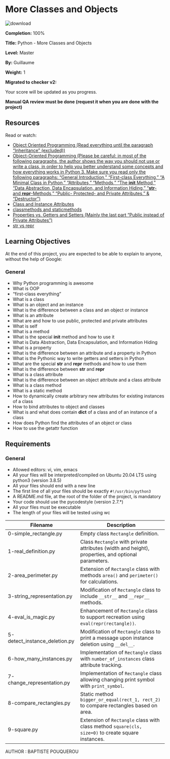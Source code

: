 
# More Classes and Objects

![download](https://github.com/ghinzuka/holbertonschool-higher_level_programming/assets/102736316/db72fa9c-61ff-4f33-a6db-5813c78e307d)


**Completion:** 100%

**Title:** Python - More Classes and Objects

**Level:** Master

**By:** Guillaume

**Weight:** 1

**Migrated to checker v2:** 

Your score will be updated as you progress.

**Manual QA review must be done (request it when you are done with the project)**

## Resources

Read or watch:

- [Object Oriented Programming (Read everything until the paragraph “Inheritance” (excluded))](https://example.com)
- [Object-Oriented Programming (Please be careful: in most of the following paragraphs, the author shows the way you should not use or write a class, in order to help you better understand some concepts and how everything works in Python 3. Make sure you read only the following paragraphs: “General Introduction,” “First-class Everything,” “A Minimal Class in Python,” “Attributes,” “Methods,” “The __init__ Method,” “Data Abstraction, Data Encapsulation, and Information Hiding,” “__str__- and __repr__-Methods,” “Public- Protected- and Private Attributes,” & “Destructor”)](https://example.com)
- [Class and Instance Attributes](https://example.com)
- [classmethods and staticmethods](https://example.com)
- [Properties vs. Getters and Setters (Mainly the last part “Public instead of Private Attributes”)](https://example.com)
- [str vs repr](https://example.com)

## Learning Objectives

At the end of this project, you are expected to be able to explain to anyone, without the help of Google:

### General

- Why Python programming is awesome
- What is OOP
- “first-class everything”
- What is a class
- What is an object and an instance
- What is the difference between a class and an object or instance
- What is an attribute
- What are and how to use public, protected and private attributes
- What is self
- What is a method
- What is the special __init__ method and how to use it
- What is Data Abstraction, Data Encapsulation, and Information Hiding
- What is a property
- What is the difference between an attribute and a property in Python
- What is the Pythonic way to write getters and setters in Python
- What are the special __str__ and __repr__ methods and how to use them
- What is the difference between __str__ and __repr__
- What is a class attribute
- What is the difference between an object attribute and a class attribute
- What is a class method
- What is a static method
- How to dynamically create arbitrary new attributes for existing instances of a class
- How to bind attributes to object and classes
- What is and what does contain __dict__ of a class and of an instance of a class
- How does Python find the attributes of an object or class
- How to use the getattr function

## Requirements

### General

- Allowed editors: vi, vim, emacs
- All your files will be interpreted/compiled on Ubuntu 20.04 LTS using python3 (version 3.8.5)
- All your files should end with a new line
- The first line of all your files should be exactly `#!/usr/bin/python3`
- A README.md file, at the root of the folder of the project, is mandatory
- Your code should use the pycodestyle (version 2.7.*)
- All your files must be executable
- The length of your files will be tested using wc

| Filename               | Description                                                                                       |
|------------------------|---------------------------------------------------------------------------------------------------|
| 0-simple_rectangle.py  | Empty class `Rectangle` definition.                                                               |
| 1-real_definition.py   | Class `Rectangle` with private attributes (width and height), properties, and optional parameters. |
| 2-area_perimeter.py    | Extension of `Rectangle` class with methods `area()` and `perimeter()` for calculations.          |
| 3-string_representation.py | Modification of `Rectangle` class to include `__str__` and `__repr__` methods.                  |
| 4-eval_is_magic.py     | Enhancement of `Rectangle` class to support recreation using `eval(repr(rectangle))`.            |
| 5-detect_instance_deletion.py | Modification of `Rectangle` class to print a message upon instance deletion using `__del__`.  |
| 6-how_many_instances.py | Implementation of `Rectangle` class with `number_of_instances` class attribute tracking.         |
| 7-change_representation.py | Implementation of `Rectangle` class allowing changing print symbol with `print_symbol`.         |
| 8-compare_rectangles.py | Static method `bigger_or_equal(rect_1, rect_2)` to compare rectangles based on area.              |
| 9-square.py            | Extension of `Rectangle` class with class method `square(cls, size=0)` to create square instances.|

AUTHOR : BAPTISTE POUQUEROU
